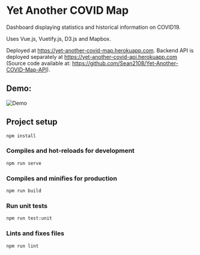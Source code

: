 # Yet Another COVID Map

Dashboard displaying statistics and historical information on COVID19.

Uses Vue.js, Vuetify.js, D3.js and Mapbox.

Deployed at https://yet-another-covid-map.herokuapp.com. Backend API is deployed separately at https://yet-another-covid-api.herokuapp.com (Source code available at: https://github.com/Sean2108/Yet-Another-COVID-Map-API).

## Demo:
![Demo](https://imgur.com/5B1fsBh.gif)

## Project setup

```
npm install
```

### Compiles and hot-reloads for development

```
npm run serve
```

### Compiles and minifies for production

```
npm run build
```

### Run unit tests

```
npm run test:unit
```

### Lints and fixes files

```
npm run lint
```
